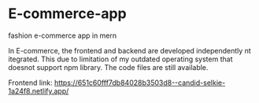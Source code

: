 # E-commerce-app
fashion e-commerce app in mern


In E-commerce, the frontend and backend are developed independently nt itegrated. This due to limitation of my outdated operating system that doesnot support npm library. The code files are still available.

Frontend link: https://651c60fff7db84028b3503d8--candid-selkie-1a24f8.netlify.app/
